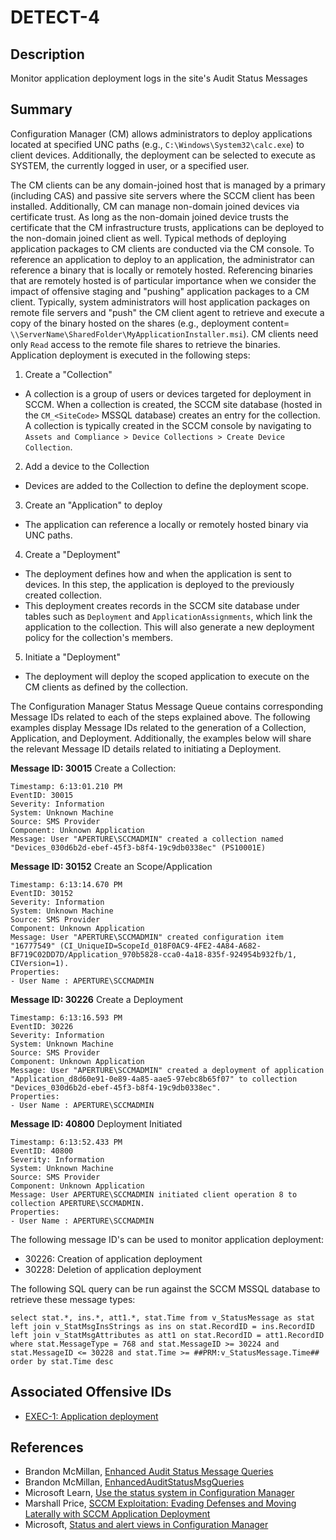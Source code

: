 # DETECT-4

## Description
Monitor application deployment logs in the site's Audit Status Messages

## Summary
Configuration Manager (CM) allows administrators to deploy applications located at specified UNC paths (e.g., `C:\Windows\System32\calc.exe`) to client devices. Additionally, the deployment can be selected to execute as SYSTEM, the currently logged in user, or a specified user.

The CM clients can be any domain-joined host that is managed by a primary (including CAS) and passive site servers where the SCCM client has been installed. Additionally, CM can manage non-domain joined devices via certificate trust. As long as the non-domain joined device trusts the certificate that the CM infrastructure trusts, applications can be deployed to the non-domain joined client as well. Typical methods of deploying application packages to CM clients are conducted via the CM console. To reference an application to deploy to an application, the administrator can reference a binary that is locally or remotely hosted. Referencing binaries that are remotely hosted is of particular importance when we consider the impact of offensive staging and "pushing" application packages to a CM client. Typically, system administrators will host application packages on remote file servers and "push" the CM client agent to retrieve and execute a copy of the binary hosted on the shares (e.g., deployment content= `\\ServerName\SharedFolder\MyApplicationInstaller.msi`). CM clients need only `Read` access to the remote file shares to retrieve the binaries. 
Application deployment is executed in the following steps:

1. Create a "Collection"

* A collection is a group of users or devices targeted for deployment in SCCM. When a collection is created, the SCCM site database (hosted in the `CM_<SiteCode>` MSSQL database) creates an entry for the collection. A collection is typically created in the SCCM console by navigating to `Assets and Compliance > Device Collections > Create Device Collection`.

2. Add a device to the Collection

* Devices are added to the Collection to define the deployment scope.

3. Create an "Application" to deploy

* The application can reference a locally or remotely hosted binary via UNC paths.

4. Create a "Deployment"

* The deployment defines how and when the application is sent to devices. In this step, the application is deployed to the previously created collection.
* This deployment creates records in the SCCM site database under tables such as `Deployment` and `ApplicationAssignments`, which link the application to the collection. This will also generate a new deployment policy for the collection's members.

5. Initiate a "Deployment"

* The deployment will deploy the scoped application to execute on the CM clients as defined by the collection.

The Configuration Manager Status Message Queue contains corresponding Message IDs related to each of the steps explained above. The following examples display Message IDs related to the generation of a Collection, Application, and Deployment. Additionally, the examples below will share the relevant Message ID details related to initiating a Deployment.

**Message ID: 30015** Create a Collection:

```
Timestamp: 6:13:01.210 PM 
EventID: 30015
Severity: Information
System: Unknown Machine
Source: SMS Provider
Component: Unknown Application
Message: User "APERTURE\SCCMADMIN" created a collection named "Devices_030d6b2d-ebef-45f3-b8f4-19c9db0338ec" (PS10001E)
```

**Message ID: 30152** Create an Scope/Application

```
Timestamp: 6:13:14.670 PM
EventID: 30152
Severity: Information
System: Unknown Machine
Source: SMS Provider
Component: Unknown Application
Message: User "APERTURE\SCCMADMIN" created configuration item "16777549" (CI_UniqueID=ScopeId_018F0AC9-4FE2-4A84-A682-BF719C02DD7D/Application_970b5828-cca0-4a18-835f-924954b932fb/1, CIVersion=1).
Properties:
- User Name : APERTURE\SCCMADMIN
```

**Message ID: 30226** Create a Deployment

```
Timestamp: 6:13:16.593 PM 
EventID: 30226
Severity: Information
System: Unknown Machine
Source: SMS Provider
Component: Unknown Application
Message: User "APERTURE\SCCMADMIN" created a deployment of application "Application_d8d60e91-0e89-4a85-aae5-97ebc8b65f07" to collection "Devices_030d6b2d-ebef-45f3-b8f4-19c9db0338ec".
Properties:
- User Name : APERTURE\SCCMADMIN
```

**Message ID: 40800** Deployment Initiated

```
Timestamp: 6:13:52.433 PM  
EventID: 40800
Severity: Information
System: Unknown Machine
Source: SMS Provider
Component: Unknown Application
Message: User APERTURE\SCCMADMIN initiated client operation 8 to collection APERTURE\SCCMADMIN.
Properties:
- User Name : APERTURE\SCCMADMIN
```

The following message ID's can be used to monitor application deployment:
- 30226: Creation of application deployment
- 30228: Deletion of application deployment

The following SQL query can be run against the SCCM MSSQL database to retrieve these message types:
```
select stat.*, ins.*, att1.*, stat.Time from v_StatusMessage as stat left join v_StatMsgInsStrings as ins on stat.RecordID = ins.RecordID left join v_StatMsgAttributes as att1 on stat.RecordID = att1.RecordID where stat.MessageType = 768 and stat.MessageID >= 30224 and stat.MessageID <= 30228 and stat.Time >= ##PRM:v_StatusMessage.Time## order by stat.Time desc
```
## Associated Offensive IDs
- [EXEC-1: Application deployment](../../../attack-techniques/EXEC/EXEC-1/exec-1_description.md)

## References
- Brandon McMillan, [Enhanced Audit Status Message Queries](https://techcommunity.microsoft.com/t5/core-infrastructure-and-security/enhanced-audit-status-message-queries/ba-p/884897)
- Brandon McMillan, [EnhancedAuditStatusMsgQueries](https://github.com/brmcmill/EnhancedAuditStatusMsgQueries)
- Microsoft Learn, [Use the status system in Configuration Manager](https://learn.microsoft.com/en-us/mem/configmgr/core/servers/manage/use-status-system#bkmk_Status)
- Marshall Price, [SCCM Exploitation: Evading Defenses and Moving Laterally with SCCM Application Deployment](https://www.guidepointsecurity.com/blog/sccm-exploitation-evading-defenses-and-moving-laterally-with-sccm-application-deployment/)
- Microsoft, [Status and alert views in Configuration Manager](https://learn.microsoft.com/en-us/mem/configmgr/develop/core/understand/sqlviews/status-alert-views-configuration-manager)
